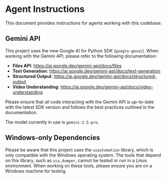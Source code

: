 # Agent Instructions

This document provides instructions for agents working with this codebase.

## Gemini API

This project uses the new Google AI for Python SDK (`google-genai`). When working with the Gemini API, please refer to the following documentation:

*   **Files API**: https://ai.google.dev/gemini-api/docs/files
*   **Text Generation**: https://ai.google.dev/gemini-api/docs/text-generation
*   **Structured Output**: https://ai.google.dev/gemini-api/docs/structured-output
*   **Video Understanding**: https://ai.google.dev/gemini-api/docs/video-understanding

Please ensure that all code interacting with the Gemini API is up-to-date with the latest SDK version and follows the best practices outlined in the documentation.

The model currently in use is `gemini-2.5-pro`.

## Windows-only Dependencies

Please be aware that this project uses the `uiautomation` library, which is only compatible with the Windows operating system. The tools that depend on this library, such as `uia_dumper`, cannot be tested or run in a Linux environment. When working on these tools, please ensure you are on a Windows machine for testing.
